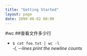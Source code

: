 ```yaml
---
title: "Getting Started"
layout: page
date: 2099-06-02 00:00
---
```


#wc
##查看文件多少行

- `$ cat foo.txt | wc -l`  
*-l, --lines print the newline counts*